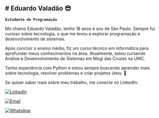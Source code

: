 ## # Eduardo Valadão 😎

**`Estudante de Programação`**

Me chamo Eduardo Valadão, tenho 18 anos e sou de São Paulo. Sempre fui curioso sobre tecnologia, o que me levou a explorar programação e desenvolvimento de sistemas.

Após concluir o ensino médio, fiz um curso técnico em informática para aprofundar meus conhecimentos na área. Atualmente, estou cursando Análise e Desenvolvimento de Sistemas em Mogi das Cruzes na UMC.

Tenho experiência com Python e estou sempre buscando aprender mais sobre tecnologia, resolver problemas e criar projetos úteis. 🚀

Se quiser saber mais sobre meu trabalho, me conecte no LinkedIn:
    <p align="left">
    <!-- Botão de LinkedIn -->
    <a href="https://www.linkedin.com/in/eduardo-valad%C3%A3o-a775992b8" target="_blank">
        <img 
            alt="LinkedIn" 
            title="Visite meu LinkedIn" 
            src="https://img.shields.io/badge/LinkedIn-blue?style=for-the-badge&logo=linkedin&logoColor=white"
        />
    </a>
</p>
<p align="left">
    <!-- Botão de E-mail -->
    <a href="mailto:eduardo.mmaacciieell@gmail.com">
        <img 
            alt="Email" 
            title="Envie-me um e-mail" 
            src="https://img.shields.io/badge/Email-red?style=for-the-badge&logo=gmail&logoColor=white"
        />
    </a>
    <p align="left">
    <!-- Botão de Telefone -->
    <a href="https://api.whatsapp.com/send?phone=5511980967899" target="_blank">
        <img 
            alt="WhatsApp" 
            title="Me chame no WhatsApp" 
            src="https://img.shields.io/badge/WhatsApp-green?style=for-the-badge&logo=whatsapp&logoColor=white"
        />
    </a>
